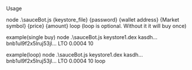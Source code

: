 Usage

node .\sauceBot.js {keystore_file} {password} {wallet address} {Market symbol} {price} {amount} loop (loop is optional. Without it it will buy once)

example(single buy)
node .\sauceBot.js keystore1.dex kasdh... bnb1ul9f2x5lruj53jl... LTO 0.0004 10

example(loop)
node .\sauceBot.js keystore1.dex kasdh... bnb1ul9f2x5lruj53jl... LTO 0.0004 10 loop
